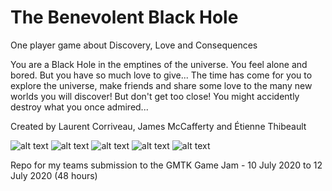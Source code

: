 # The Benevolent Black Hole
One player game about Discovery, Love and Consequences

You are a Black Hole in the emptines of the universe. You feel alone and bored. But you have so much love to give... The time has come for you to explore the universe, make friends and share some love to the many new worlds you will discover! But don't get too close! You might accidently destroy what you once admired...

Created by Laurent Corriveau, James McCafferty and Étienne Thibeault

![alt text](https://github.com/hexthedev/Jam-GMTK20200710/blob/master/docs/1.jpg)
![alt text](https://github.com/hexthedev/Jam-GMTK20200710/blob/master/docs/2.jpg)
![alt text](https://github.com/hexthedev/Jam-GMTK20200710/blob/master/docs/3.jpg)
![alt text](https://github.com/hexthedev/Jam-GMTK20200710/blob/master/docs/4.jpg)
![alt text](https://github.com/hexthedev/Jam-GMTK20200710/blob/master/docs/5.jpg)


Repo for my teams submission to the GMTK Game Jam - 10 July 2020 to 12 July 2020 (48 hours)
